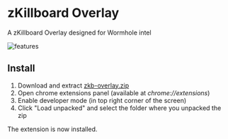 
# zKillboard Overlay

A zKillboard Overlay designed for Wormhole intel

![features](https://i.imgur.com/VYkfzNl.png)

## Install

1. Download and extract [zkb-overlay.zip](https://github.com/raph5/zkb-overlay/releases/download/v2.0/zkb-overlay.zip)
2. Open chrome extensions panel (available at _chrome://extensions_)
3. Enable developer mode (in top right corner of the screen)
4. Click "Load unpacked" and select the folder where you unpacked the zip

The extension is now installed.
